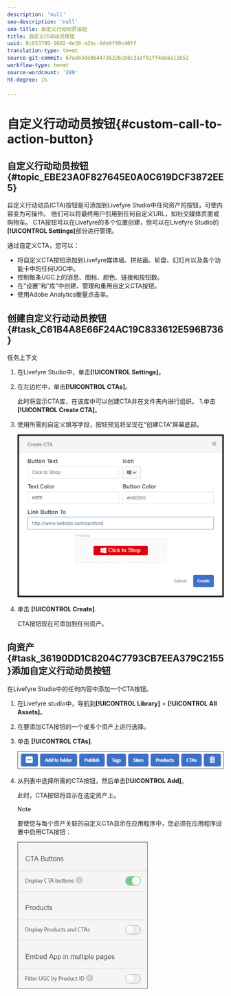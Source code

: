```yaml
---
description: 'null'
seo-description: 'null'
seo-title: 自定义行动动员按钮
title: 自定义行动动员按钮
uuid: 8c653799-1602-4e38-a2bc-6de0f99c40ff
translation-type: tm+mt
source-git-commit: 67aeb3de964473b326c88c3a3f81ff48a6a12652
workflow-type: tm+mt
source-wordcount: '289'
ht-degree: 1%

---
```



# 自定义行动动员按钮{#custom-call-to-action-button}

## 自定义行动动员按钮{#topic_EBE23A0F827645E0A0C619DCF3872EE5}

自定义行动动员(CTA)按钮是可添加到Livefyre Studio中任何资产的按钮，可使内容变为可操作。 他们可以将最终用户引用到任何自定义URL，如社交媒体页面或购物车。 CTA按钮可以在Livefyre的多个位置创建，但可以在Livefyre Studio的&#x200B;**[!UICONTROL Settings]**&#x200B;部分进行管理。

通过自定义CTA，您可以：

* 将自定义CTA按钮添加到Livefyre媒体墙、拼贴画、轮盘、幻灯片以及各个功能卡中的任何UGC中。
* 控制每条UGC上的消息、图标、颜色、链接和按钮数。
* 在“设置”和“库”中创建、管理和重用自定义CTA按钮。
* 使用Adobe Analytics衡量点击率。

## 创建自定义行动动员按钮{#task_C61B4A8E66F24AC19C833612E596B736}

任务上下文

1. 在Livefyre Studio中，单击&#x200B;**[!UICONTROL Settings]**。
1. 在左边栏中，单击&#x200B;**[!UICONTROL CTAs]**。

   此时将显示CTA库，在该库中可以创建CTA并在文件夹内进行组织。 1.单击&#x200B;**[!UICONTROL Create CTA]**。
1. 使用所需的自定义填写字段，按钮预览将呈现在“创建CTA”屏幕底部。

   ![](assets/cta-button-create.png)

1. 单击 **[!UICONTROL Create]**.

   CTA按钮现在可添加到任何资产。

## 向资产{#task_36190DD1C8204C7793CB7EEA379C2155}添加自定义行动动员按钮

在Livefyre Studio中的任何内容中添加一个CTA按钮。

1. 在Livefyre studio中，导航到&#x200B;**[!UICONTROL Library]** > **[!UICONTROL All Assets]**。
1. 在要添加CTA按钮的一个或多个资产上进行选择。
1. 单击 **[!UICONTROL CTAs]**.

   ![](assets/cta-button-create2.png)

1. 从列表中选择所需的CTA按钮，然后单击&#x200B;**[!UICONTROL Add]**。

   此时，CTA按钮将显示在选定资产上。

   >[!NOTE]
   >
   >要使您与每个资产关联的自定义CTA显示在应用程序中，您必须在应用程序设置中启用CTA按钮：
   >
   >![](assets/cta-button-enable.png)
